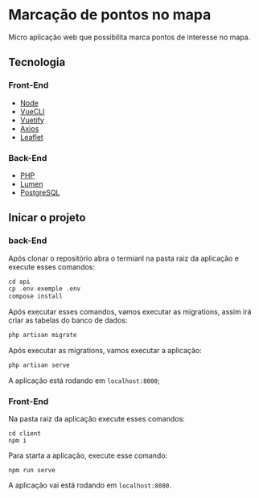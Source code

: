 # Marcação de pontos no mapa
Micro aplicação web que possibilita marca pontos de interesse no mapa.

## Tecnologia
### Front-End
- [Node]()
- [VueCLI]() 
- [Vuetify]() 
- [Axios]() 
- [Leaflet]()

### Back-End
- [PHP]()
- [Lumen]()
- [PostgreSQL]()

## Inicar o projeto
### back-End
Após clonar o repositório abra o termianl na pasta raiz da aplicação e execute esses comandos:
```php
cd api
cp .env.exemple .env
compose install
```

Após executar esses comandos, vamos executar as migrations, assim irá criar as tabelas do banco de dados:
```php
php artisan migrate
```
Após executar as migrations, vamos executar a aplicação:
```php
php artisan serve
```
A aplicação está rodando em `localhost:8000`;

### Front-End
Na pasta raiz da aplicação execute esses comandos:
```npm
cd client
npm i
```

Para starta a aplicação, execute esse comando:
```npm
npm run serve
```

A aplicação vai está rodando em `localhost:8080`.
